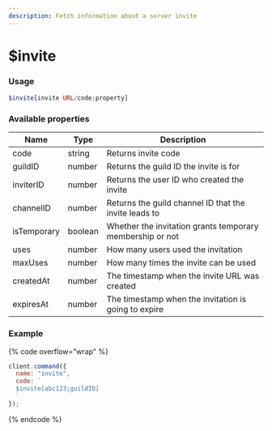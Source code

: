```yaml
---
description: Fetch information about a server invite
---
```


# $invite

### Usage

```php
$invite[invite URL/code;property]
```

### Available properties

| Name        | Type    | Description                                               |
| ----------- | ------- | --------------------------------------------------------- |
| code        | string  | Returns invite code                                       |
| guildID     | number  | Returns the guild ID the invite is for                    |
| inviterID   | number  | Returns the user ID who created the invite                |
| channelID   | number  | Returns the guild channel ID that the invite leads to     |
| isTemporary | boolean | Whether the invitation grants temporary membership or not |
| uses        | number  | How many users used the invitation                        |
| maxUses     | number  | How many times the invite can be used                     |
| createdAt   | number  | The timestamp when the invite URL was created             |
| expiresAt   | number  | The timestamp when the invitation is going to expire      |

### Example

{% code overflow="wrap" %}
```javascript
client.command({
  name: "invite",
  code: `
  $invite[abc123;guildID]
  `
});
```
{% endcode %}
